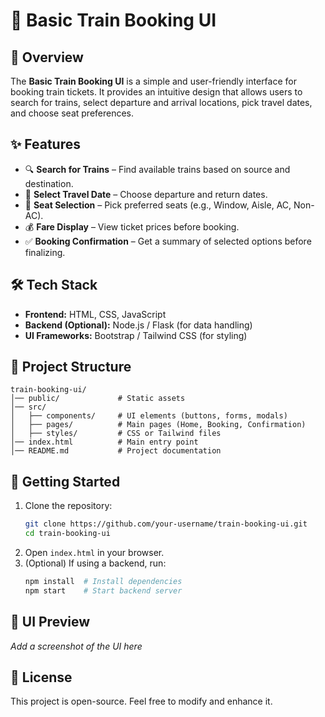 # 🚆 Basic Train Booking UI

## 📌 Overview
The **Basic Train Booking UI** is a simple and user-friendly interface for booking train tickets. It provides an intuitive design that allows users to search for trains, select departure and arrival locations, pick travel dates, and choose seat preferences.

## ✨ Features
- 🔍 **Search for Trains** – Find available trains based on source and destination.
- 📅 **Select Travel Date** – Choose departure and return dates.
- 🎫 **Seat Selection** – Pick preferred seats (e.g., Window, Aisle, AC, Non-AC).
- 💰 **Fare Display** – View ticket prices before booking.
- ✅ **Booking Confirmation** – Get a summary of selected options before finalizing.

## 🛠 Tech Stack
- **Frontend:** HTML, CSS, JavaScript
- **Backend (Optional):** Node.js / Flask (for data handling)
- **UI Frameworks:** Bootstrap / Tailwind CSS (for styling)

## 📂 Project Structure
```
train-booking-ui/
│── public/             # Static assets
│── src/
│   ├── components/     # UI elements (buttons, forms, modals)
│   ├── pages/          # Main pages (Home, Booking, Confirmation)
│   ├── styles/         # CSS or Tailwind files
│── index.html          # Main entry point
│── README.md           # Project documentation
```

## 🚀 Getting Started
1. Clone the repository:
   ```bash
   git clone https://github.com/your-username/train-booking-ui.git
   cd train-booking-ui
   ```
2. Open `index.html` in your browser.
3. (Optional) If using a backend, run:
   ```bash
   npm install  # Install dependencies
   npm start    # Start backend server
   ```

## 🎨 UI Preview
_Add a screenshot of the UI here_

## 📜 License
This project is open-source. Feel free to modify and enhance it.


